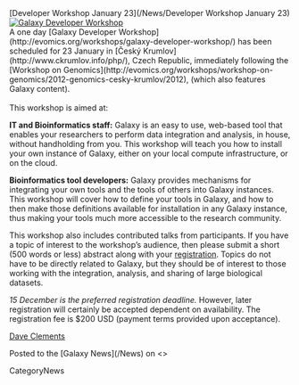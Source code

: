 <div class='newsItemHeader'>[Developer Workshop January 23](/News/Developer Workshop January 23)</div>
<div class='right'><a href='http://evomics.org/workshops/galaxy-developer-workshop/'><img src='/Images/Photos/CeskyKrumlov.jpg' alt='Galaxy Developer Workshop' /></a></div>
A one day [Galaxy Developer Workshop](http://evomics.org/workshops/galaxy-developer-workshop/) has been scheduled for 23 January in [Český Krumlov](http://www.ckrumlov.info/php/), Czech Republic, immediately following the [Workshop on Genomics](http://evomics.org/workshops/workshop-on-genomics/2012-genomics-cesky-krumlov/2012), (which also features Galaxy content).
<br /><br />
This workshop is aimed at:

 **IT and Bioinformatics staff:**
  Galaxy is an easy to use, web-based tool that enables your researchers to perform data integration and analysis, in house, without handholding from you.  This workshop will teach you how to install your own instance of Galaxy, either on your local compute infrastructure, or on the cloud.

 **Bioinformatics tool developers:**
  Galaxy provides mechanisms for integrating your own tools and the tools of others into Galaxy instances.  This workshop will cover how to define your tools in Galaxy, and how to then make those definitions available for installation in any Galaxy instance, thus making your tools much more accessible to the research community.

This workshop also includes contributed talks from participants.  If you have a topic of interest to the workshop’s audience, then please submit a short (500 words or less) abstract along with your [registration](http://evomics.org/registration-form/galaxy-developer-workshop/).  Topics do not have to be directly related to Galaxy, but they should be of interest to those working with the integration, analysis, and sharing of large biological datasets.

*15 December is the preferred registration deadline.* However, later registration will certainly be accepted dependent on availability.  The registration fee is $200 USD (payment terms provided upon acceptance).

[Dave Clements](/DaveClements)
<div class='newsItemFooter'>Posted to the [Galaxy News](/News) on <<Date(2011-11-11T19:29:33Z)>></div>

CategoryNews
